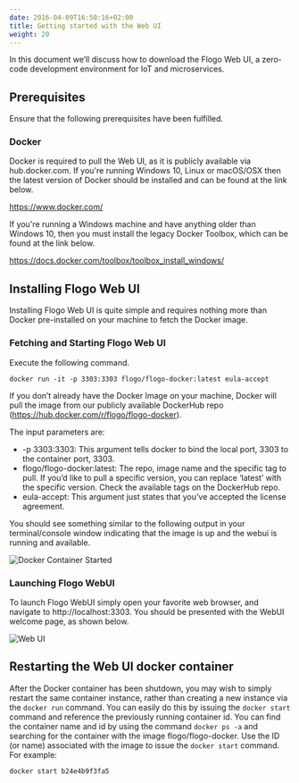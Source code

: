 ```yaml
---
date: 2016-04-09T16:50:16+02:00
title: Getting started with the Web UI
weight: 20
---
```



In this document we’ll discuss how to download the Flogo Web UI, a zero-code development environment for IoT and microservices.

## Prerequisites

Ensure that the following prerequisites have been fulfilled.

### Docker
Docker is required to pull the Web UI, as it is publicly available via hub.docker.com. If you're running Windows 10, Linux or macOS/OSX then the latest version of Docker should be installed and can be found at the link below.

https://www.docker.com/

If you're running a Windows machine and have anything older than Windows 10, then you must install the legacy Docker Toolbox, which can be found at the link below.

https://docs.docker.com/toolbox/toolbox_install_windows/

## Installing Flogo Web UI
Installing Flogo Web UI is quite simple and requires nothing more than Docker pre-installed on your machine to fetch the Docker image.

### Fetching and Starting Flogo Web UI
Execute the following command.

```docker run -it -p 3303:3303 flogo/flogo-docker:latest eula-accept```

If you don’t already have the Docker Image on your machine, Docker will pull the image from our publicly available DockerHub repo (https://hub.docker.com/r/flogo/flogo-docker).

The input parameters are:

* -p 3303:3303: This argument tells docker to bind the local port, 3303 to the container port, 3303.
* flogo/flogo-docker:latest: The repo, image name and the specific tag to pull. If you’d like to pull a specific version, you can replace ‘latest’ with the specific version. Check the available tags on the DockerHub repo.
* eula-accept: This argument just states that you’ve accepted the license agreement.

You should see something similar to the following output in your terminal/console window indicating that the image is up and the webui is running and available.

![Docker Container Started](../../images/start-docker-webui.png)

### Launching Flogo WebUI
To launch Flogo WebUI simply open your favorite web browser, and navigate to http://localhost:3303. You should be presented with the WebUI welcome page, as shown below.

![Web UI](../../images/webui-landing.png)

## Restarting the Web UI docker container
After the Docker container has been shutdown, you may wish to simply restart the same container instance, rather than creating a new instance via the `docker run` command. You can easily do this by issuing the `docker start` command and reference the previously running container id. You can find the container name and id by using the command `docker ps -a` and searching for the container with the image flogo/flogo-docker. Use the ID (or name) associated with the image to issue the `docker start` command. For example:

```docker start b24e4b9f3fa5```
